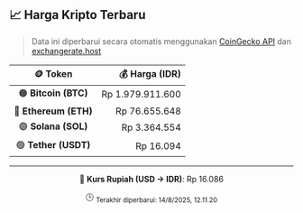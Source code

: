 

<!-- HARGA_KRIPTO -->
## 📈 Harga Kripto Terbaru

> Data ini diperbarui secara otomatis menggunakan [CoinGecko API](https://www.coingecko.com/) dan [exchangerate.host](https://exchangerate.host/)

<div align="center">

| 🪙 Token | 💰 Harga (IDR) |
|:------:|---------------:|
| 🟠 **Bitcoin (BTC)**   | Rp 1.979.911.600 |
| 🔵 **Ethereum (ETH)**  | Rp 76.655.648 |
| 🟣 **Solana (SOL)**    | Rp 3.364.554 |
| 🟢 **Tether (USDT)**   | Rp 16.094 |

---

💱 **Kurs Rupiah (USD → IDR)**: Rp 16.086

🕒 <sub>Terakhir diperbarui: 14/8/2025, 12.11.20</sub>

</div>
<!-- /HARGA_KRIPTO -->